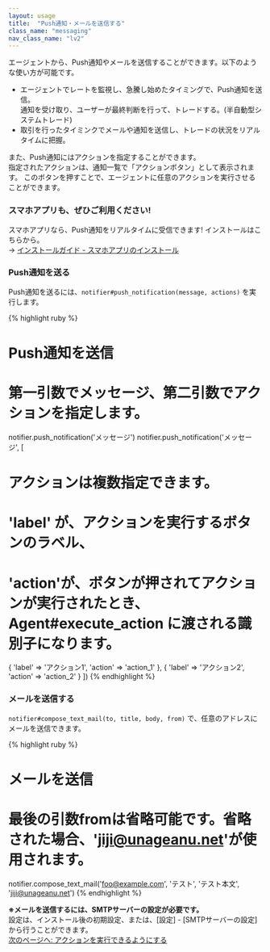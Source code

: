 ```yaml
---
layout: usage
title:  "Push通知・メールを送信する"
class_name: "messaging"
nav_class_name: "lv2"
---
```


エージェントから、Push通知やメールを送信することができます。以下のような使い方が可能です。

- エージェントでレートを監視し、急騰し始めたタイミングで、Push通知を送信。<br/>
  通知を受け取り、ユーザーが最終判断を行って、トレードする。(半自動型システムトレード)
- 取引を行ったタイミンクでメールや通知を送信し、トレードの状況をリアルタイムに把握。

また、Push通知にはアクションを指定することができます。<br/>
指定されたアクションは、通知一覧で「アクションボタン」として表示されます。
このボタンを押すことで、エージェントに任意のアクションを実行させることができます。

<div class="ad">
<h3>スマホアプリも、ぜひご利用ください!</h3>
スマホアプリなら、Push通知をリアルタイムに受信できます! インストールはこちらから。<br/>
→ <a  href="../install/040000_install_app.html">インストールガイド - スマホアプリのインストール</a>
</div>

<h3>Push通知を送る</h3>

Push通知を送るには、`notifier#push_notification(message, actions)` を実行します。

{% highlight ruby %}
# Push通知を送信
# 第一引数でメッセージ、第二引数でアクションを指定します。
notifier.push_notification('メッセージ')
notifier.push_notification('メッセージ',  [
  # アクションは複数指定できます。
  # 'label' が、アクションを実行するボタンのラベル、
  # 'action'が、ボタンが押されてアクションが実行されたとき、Agent#execute_action に渡される識別子になります。
  { 'label' => 'アクション1', 'action' => 'action_1' },
  { 'label' => 'アクション2', 'action' => 'action_2' }
])
{% endhighlight %}


<h3>メールを送信する</h3>

`notifier#compose_text_mail(to, title, body, from)` で、任意のアドレスにメールを送信できます。

{% highlight ruby %}
# メールを送信
# 最後の引数fromは省略可能です。省略された場合、'jiji@unageanu.net'が使用されます。
notifier.compose_text_mail('foo@example.com', 'テスト', 'テスト本文', 'jiji@unageanu.net')
{% endhighlight %}

<div class="warn">
<b>※メールを送信するには、SMTPサーバーの設定が必要です。</b><br/>
設定は、インストール後の初期設定、または、[設定] - [SMTPサーバーの設定] から行うことができます。
</div>


<div class="next">
  <a href="020500_action.html">次のページへ: アクションを実行できるようにする</a>
</div>

